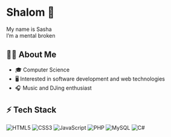 # Shalom 👋

My name is Sasha  
I’m a mental broken

## 🧑‍💻 About Me
- 🎓 Computer Science 
- 🖥️ Interested in software development and web technologies  
- 🎧 Music and DJing enthusiast  

## ⚡ Tech Stack
![HTML5](https://img.shields.io/badge/-HTML5-E34F26?style=for-the-badge&logo=html5&logoColor=fff)
![CSS3](https://img.shields.io/badge/-CSS3-1572B6?style=for-the-badge&logo=css3&logoColor=fff)
![JavaScript](https://img.shields.io/badge/-JavaScript-F7DF1E?style=for-the-badge&logo=javascript&logoColor=000)
![PHP](https://img.shields.io/badge/-PHP-777BB4?style=for-the-badge&logo=php&logoColor=fff)
![MySQL](https://img.shields.io/badge/-MySQL-4479A1?style=for-the-badge&logo=mysql&logoColor=fff)
![C#](https://img.shields.io/badge/-C%23-239120?style=for-the-badge&logo=csharp&logoColor=fff)

